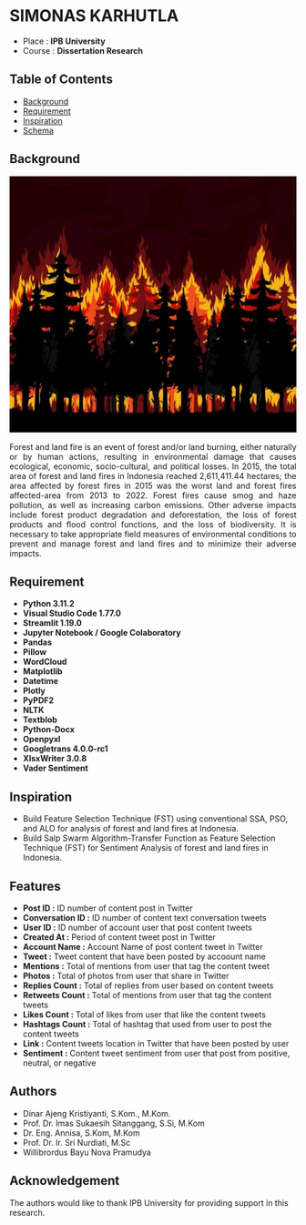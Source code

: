 # SIMONAS KARHUTLA

- Place : <b>IPB University</b>
- Course : <b>Dissertation Research</b>

## Table of Contents

- [Background](#background)
- [Requirement](#requirement)
- [Inspiration](#inspiration)
- [Schema](#schema)

## Background

<img src="https://github.com/Bayunova28/SIMONAS_KARHUTLA/blob/master/assets/background.jpg" height="450" width="1100">
<p align="justify">Forest and land fire is an event of forest and/or land burning, either naturally or by human actions, resulting in environmental damage that causes ecological, economic, socio-cultural, and political losses. In 2015, the total area of forest and land fires in Indonesia reached 2,611,411.44 hectares; the area affected by forest fires in 2015 was the worst land and forest fires affected-area from 2013 to 2022. Forest fires cause smog and haze pollution, as well as increasing carbon emissions. Other adverse impacts include forest product degradation and deforestation, the loss of forest products and flood control functions, and the loss of biodiversity. It is necessary to take appropriate field measures of environmental conditions to prevent and manage forest and land fires and to minimize their adverse impacts.</p>

## Requirement

- **Python 3.11.2**
- **Visual Studio Code 1.77.0**
- **Streamlit 1.19.0**
- **Jupyter Notebook / Google Colaboratory**
- **Pandas**
- **Pillow**
- **WordCloud**
- **Matplotlib**
- **Datetime**
- **Plotly**
- **PyPDF2**
- **NLTK**
- **Textblob**
- **Python-Docx**
- **Openpyxl**
- **Googletrans 4.0.0-rc1**
- **XlsxWriter 3.0.8**
- **Vader Sentiment**

## Inspiration

- Build Feature Selection Technique (FST) using conventional SSA, PSO, and ALO for analysis of forest and land fires at Indonesia.
- Build Salp Swarm Algorithm-Transfer Function as Feature Selection Technique (FST) for Sentiment Analysis of forest and land fires in Indonesia.

## Features

- **Post ID :** ID number of content post in Twitter
- **Conversation ID :** ID number of content text conversation tweets
- **User ID :** ID number of account user that post content tweets
- **Created At :** Period of content tweet post in Twitter
- **Account Name :** Account Name of post content tweet in Twitter
- **Tweet :** Tweet content that have been posted by accoount name
- **Mentions :** Total of mentions from user that tag the content tweet
- **Photos :** Total of photos from user that share in Twitter
- **Replies Count :** Total of replies from user based on content tweets
- **Retweets Count :** Total of mentions from user that tag the content tweets
- **Likes Count :** Total of likes from user that like the content tweets
- **Hashtags Count :** Total of hashtag that used from user to post the content tweets
- **Link :** Content tweets location in Twitter that have been posted by user
- **Sentiment :** Content tweet sentiment from user that post from positive, neutral, or negative

## Authors

- Dinar Ajeng Kristiyanti, S.Kom., M.Kom.
- Prof. Dr. Imas Sukaesih Sitanggang, S.Si, M.Kom
- Dr. Eng. Annisa, S.Kom, M.Kom
- Prof. Dr. Ir. Sri Nurdiati, M.Sc
- Willibrordus Bayu Nova Pramudya

## Acknowledgement
The authors would like to thank IPB University for providing support in this research.
